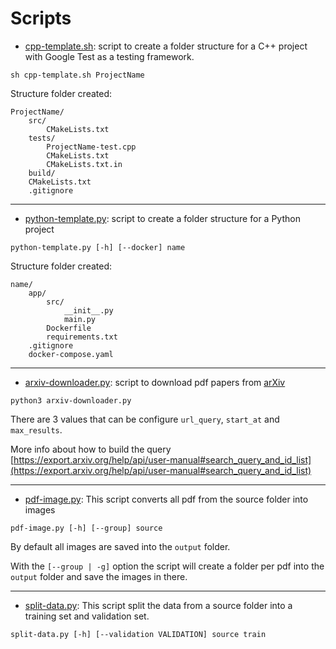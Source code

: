 # Scripts #

* [cpp-template.sh](https://github.com/davamix/Scripts/blob/master/cpp-template.sh): script to create a folder structure for a C++ project with Google Test as a testing framework.

```
sh cpp-template.sh ProjectName
```
Structure folder created:
```
ProjectName/
    src/
        CMakeLists.txt
    tests/
        ProjectName-test.cpp
        CMakeLists.txt
        CMakeLists.txt.in
    build/
    CMakeLists.txt
    .gitignore
```
___

* [python-template.py](https://github.com/davamix/Scripts/blob/master/python-template.py): script to create a folder structure for a Python project

```
python-template.py [-h] [--docker] name
```
Structure folder created:
```
name/
    app/
        src/
            __init__.py
            main.py
        Dockerfile
        requirements.txt
    .gitignore
    docker-compose.yaml
```
___

* [arxiv-downloader.py](https://github.com/davamix/Scripts/blob/master/arxiv-downloader.py): script to download pdf papers from [arXiv](https://export.arxiv.org)

```
python3 arxiv-downloader.py
```
There are 3 values that can be configure `url_query`, `start_at` and `max_results`.

More info about how to build the query [https://export.arxiv.org/help/api/user-manual#search_query_and_id_list](https://export.arxiv.org/help/api/user-manual#search_query_and_id_list)

___

* [pdf-image.py](https://github.com/davamix/Scripts/blob/master/pdf-image.py): This script converts all pdf from the source folder into images

```
pdf-image.py [-h] [--group] source
```
By default all images are saved into the `output` folder.

With the `[--group | -g]` option the script will create a folder per pdf into the `output` folder and save the images in there.

___

* [split-data.py](https://github.com/davamix/Scripts/blob/master/split-data.py): This script split the data from a source folder into a training set and validation set.

```
split-data.py [-h] [--validation VALIDATION] source train
```